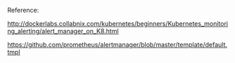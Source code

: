 Reference:

http://dockerlabs.collabnix.com/kubernetes/beginners/Kubernetes_monitoring_alerting/alert_manager_on_K8.html

https://github.com/prometheus/alertmanager/blob/master/template/default.tmpl